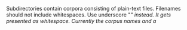 Subdirectories contain corpora consisting of plain-text files.
Filenames should not include whitespaces. Use underscore "_" instead. It gets presented as whitespace.
Currently the corpus names and a <chapter>_<title> format is assumed by the code (e.g. [util.py->fname2name()](../util.py)).
